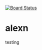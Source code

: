 [![Board Status](https://codedev.ms/joezha/3cc6e1db-ae2a-43bf-a493-5cd1e00f349a/2211558c-7d7f-4893-b437-653a94e1ec91/_apis/work/boardbadge/15467674-0b06-4957-8473-db4b689a120b)](https://codedev.ms/joezha/3cc6e1db-ae2a-43bf-a493-5cd1e00f349a/_boards/board/t/2211558c-7d7f-4893-b437-653a94e1ec91/Microsoft.RequirementCategory)
# alexn
testing
